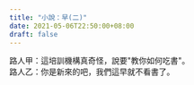 ```yaml
---
title: "小說：早(二)"
date: 2021-05-06T22:50:00+08:00
draft: false
---
```

路人甲：這培訓機構真奇怪，說要"教你如何吃書"。  
路人乙：你是新來的吧，我們這早就不看書了。
